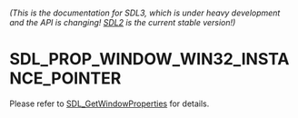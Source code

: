 ###### (This is the documentation for SDL3, which is under heavy development and the API is changing! [SDL2](https://wiki.libsdl.org/SDL2/) is the current stable version!)
# SDL_PROP_WINDOW_WIN32_INSTANCE_POINTER

Please refer to [SDL_GetWindowProperties](SDL_GetWindowProperties) for details.

